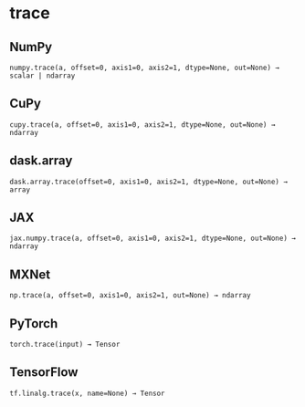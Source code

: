 # trace

## NumPy

```
numpy.trace(a, offset=0, axis1=0, axis2=1, dtype=None, out=None) → scalar | ndarray
```

## CuPy

```
cupy.trace(a, offset=0, axis1=0, axis2=1, dtype=None, out=None) → ndarray
```

## dask.array

```
dask.array.trace(offset=0, axis1=0, axis2=1, dtype=None, out=None) → array
```

## JAX

```
jax.numpy.trace(a, offset=0, axis1=0, axis2=1, dtype=None, out=None) → ndarray
```

## MXNet

```
np.trace(a, offset=0, axis1=0, axis2=1, out=None) → ndarray
```

## PyTorch

```
torch.trace(input) → Tensor
```

## TensorFlow

```
tf.linalg.trace(x, name=None) → Tensor
```
